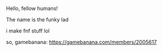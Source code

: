 Hello, fellow humans!

The name is the funky lad

i make fnf stuff lol

so, gamebanana: https://gamebanana.com/members/2005617
